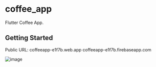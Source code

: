 # coffee_app

Flutter Coffee App.

## Getting Started

Public URL:
  coffeeapp-e1f7b.web.app
  coffeeapp-e1f7b.firebaseapp.com

![image](https://user-images.githubusercontent.com/45505443/155836725-2fe00b3f-6370-4b31-af88-bd8b970afaa2.png)

